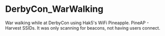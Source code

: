 # DerbyCon_WarWalking
War walking while at DerbyCon using Hak5's WiFi Pineapple. PineAP - Harvest SSIDs. It was only scanning for beacons, not having users connect.
